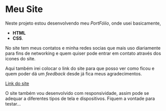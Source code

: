 # Meu Site

Neste projeto estou desenvolvendo meu *PortFólio*, onde usei basicamente, 

- **HTML**
- **CSS**.

No site tem meus contatos e minha redes socias que mais uso diariamente para fins de networking e quem quiser pode entrar em contato através dos icones do site. 

Aqui também irei colocar o link do site para que posso ver como ficou e quem poder dá um *feedback* desde já fica meus agradecimentos.

[Link do site](https://wlisses-silva.github.io/meu-site/)

O site também vou desenvolvido com responsividade, assim pode se adequar a diferentes tipos de tela e dispositivos. Fiquem a vontade para testar...
